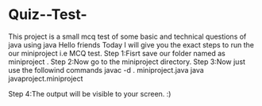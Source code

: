 # Quiz--Test-
This project is a small mcq test of some basic and technical questions of java using java Hello friends Today I will give you the 
exact steps to run the our miniproject i.e MCQ test. 
Step 1:Fisrt save our folder named as miniproject . 
Step 2:Now go to the miniproject directory. 
Step 3:Now just use the followind commands javac -d . miniproject.java java javaproject.miniproject

Step 4:The output will be visible to your screen. :)
